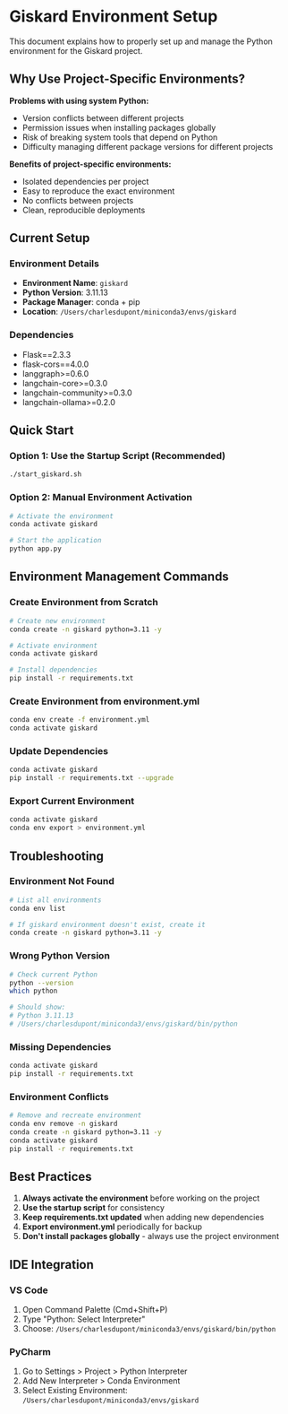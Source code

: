 # Giskard Environment Setup

This document explains how to properly set up and manage the Python environment for the Giskard project.

## Why Use Project-Specific Environments?

**Problems with using system Python:**
- Version conflicts between different projects
- Permission issues when installing packages globally
- Risk of breaking system tools that depend on Python
- Difficulty managing different package versions for different projects

**Benefits of project-specific environments:**
- Isolated dependencies per project
- Easy to reproduce the exact environment
- No conflicts between projects
- Clean, reproducible deployments

## Current Setup

### Environment Details
- **Environment Name**: `giskard`
- **Python Version**: 3.11.13
- **Package Manager**: conda + pip
- **Location**: `/Users/charlesdupont/miniconda3/envs/giskard`

### Dependencies
- Flask==2.3.3
- flask-cors==4.0.0
- langgraph>=0.6.0
- langchain-core>=0.3.0
- langchain-community>=0.3.0
- langchain-ollama>=0.2.0

## Quick Start

### Option 1: Use the Startup Script (Recommended)
```bash
./start_giskard.sh
```

### Option 2: Manual Environment Activation
```bash
# Activate the environment
conda activate giskard

# Start the application
python app.py
```

## Environment Management Commands

### Create Environment from Scratch
```bash
# Create new environment
conda create -n giskard python=3.11 -y

# Activate environment
conda activate giskard

# Install dependencies
pip install -r requirements.txt
```

### Create Environment from environment.yml
```bash
conda env create -f environment.yml
conda activate giskard
```

### Update Dependencies
```bash
conda activate giskard
pip install -r requirements.txt --upgrade
```

### Export Current Environment
```bash
conda activate giskard
conda env export > environment.yml
```

## Troubleshooting

### Environment Not Found
```bash
# List all environments
conda env list

# If giskard environment doesn't exist, create it
conda create -n giskard python=3.11 -y
```

### Wrong Python Version
```bash
# Check current Python
python --version
which python

# Should show:
# Python 3.11.13
# /Users/charlesdupont/miniconda3/envs/giskard/bin/python
```

### Missing Dependencies
```bash
conda activate giskard
pip install -r requirements.txt
```

### Environment Conflicts
```bash
# Remove and recreate environment
conda env remove -n giskard
conda create -n giskard python=3.11 -y
conda activate giskard
pip install -r requirements.txt
```

## Best Practices

1. **Always activate the environment** before working on the project
2. **Use the startup script** for consistency
3. **Keep requirements.txt updated** when adding new dependencies
4. **Export environment.yml** periodically for backup
5. **Don't install packages globally** - always use the project environment

## IDE Integration

### VS Code
1. Open Command Palette (Cmd+Shift+P)
2. Type "Python: Select Interpreter"
3. Choose: `/Users/charlesdupont/miniconda3/envs/giskard/bin/python`

### PyCharm
1. Go to Settings > Project > Python Interpreter
2. Add New Interpreter > Conda Environment
3. Select Existing Environment: `/Users/charlesdupont/miniconda3/envs/giskard`
